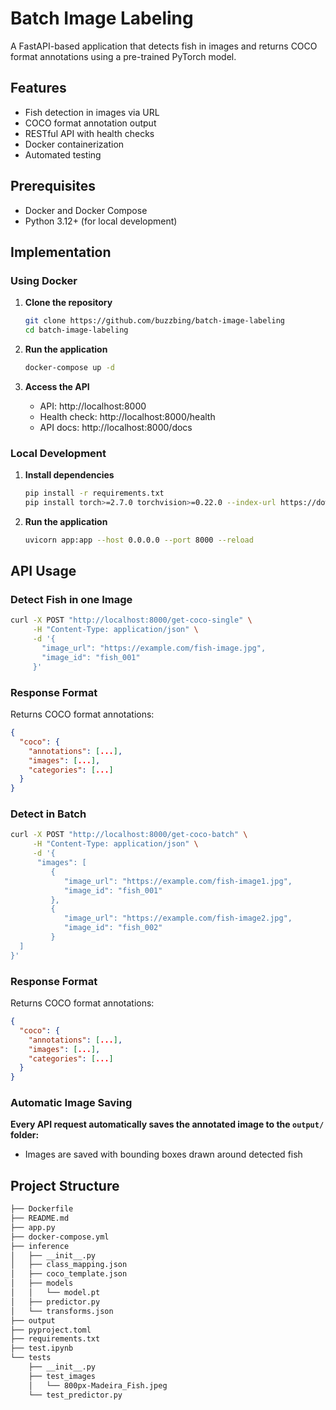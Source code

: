# Batch Image Labeling

A FastAPI-based application that detects fish in images and returns COCO format annotations using a pre-trained PyTorch model.

## Features

- Fish detection in images via URL
- COCO format annotation output
- RESTful API with health checks
- Docker containerization
- Automated testing

## Prerequisites

- Docker and Docker Compose
- Python 3.12+ (for local development)

## Implementation

### Using Docker

1. **Clone the repository**
   ```bash
   git clone https://github.com/buzzbing/batch-image-labeling
   cd batch-image-labeling
   ```

2. **Run the application**
   ```bash
   docker-compose up -d
   ```

3. **Access the API**
   - API: http://localhost:8000
   - Health check: http://localhost:8000/health
   - API docs: http://localhost:8000/docs

### Local Development

1. **Install dependencies**
   ```bash
   pip install -r requirements.txt
   pip install torch>=2.7.0 torchvision>=0.22.0 --index-url https://download.pytorch.org/whl/cpu
   ```

2. **Run the application**
   ```bash
   uvicorn app:app --host 0.0.0.0 --port 8000 --reload
   ```

## API Usage

### Detect Fish in one Image

```bash
curl -X POST "http://localhost:8000/get-coco-single" \
     -H "Content-Type: application/json" \
     -d '{
       "image_url": "https://example.com/fish-image.jpg",
       "image_id": "fish_001"
     }'
```

### Response Format

Returns COCO format annotations:
```json
{
  "coco": {
    "annotations": [...],
    "images": [...],
    "categories": [...]
  }
}
```

### Detect in Batch

```bash
curl -X POST "http://localhost:8000/get-coco-batch" \
     -H "Content-Type: application/json" \
     -d '{
      "images": [
         {
            "image_url": "https://example.com/fish-image1.jpg",
            "image_id": "fish_001"
         },
         {
            "image_url": "https://example.com/fish-image2.jpg",
            "image_id": "fish_002"
         }
  ]
}'
```

### Response Format

Returns COCO format annotations:
```json
{
  "coco": {
    "annotations": [...],
    "images": [...],
    "categories": [...]
  }
}
```

### Automatic Image Saving

**Every API request automatically saves the annotated image to the `output/` folder:**
- Images are saved with bounding boxes drawn around detected fish

## Project Structure

```bash
├── Dockerfile
├── README.md
├── app.py
├── docker-compose.yml
├── inference
│   ├── __init__.py
│   ├── class_mapping.json
│   ├── coco_template.json
│   ├── models
│   │   └── model.pt
│   ├── predictor.py
│   └── transforms.json
├── output
├── pyproject.toml
├── requirements.txt
├── test.ipynb
└── tests
    ├── __init__.py
    ├── test_images
    │   └── 800px-Madeira_Fish.jpeg
    └── test_predictor.py
```